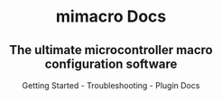 <h1 align="center">mimacro Docs</h1>
<h2 align="center">The ultimate microcontroller macro configuration software</h2>
<div align="center">Getting Started - Troubleshooting - Plugin Docs</div>
